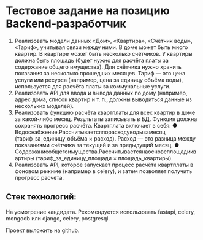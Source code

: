 # Тестовое задание на позицию Backend-разработчик
1. Реализовать модели данных «Дом», «Квартира», «Счётчик воды», «Тариф», учитывая связи между ними. В доме может быть много квартир. В квартире может быть несколько счётчиков. У квартиры должна быть площадь (будет нужно для расчёта платы за содержание общего имущества). Для счётчика нужно хранить показания за несколько прошедших месяцев. Тариф — это цена услуги или ресурса (например, цена за единицу объёма воды), используется для расчёта платы за коммунальные услуги.
2. Реализовать API для ввода и вывода данных по дому (например, адрес дома, список квартир и т. п., должны выводиться данные из нескольких моделей).
3. Реализовать функцию расчёта квартплаты для всех квартир в доме за какой-либо месяц. Результаты записывать в БД. Функция должна сохранять прогресс расчёта.
Квартплата включает в себя:
● Водоснабжение.Рассчитываетсяпорасходуводызамесяц (тариф_за_единицу_объёма × расход). Расход — это разница между показаниями счётчика за текущий и за предыдущий месяц.
● Содержаниеобщегоимущества.Рассчитываетсянаосновеплощадиквартиры (тариф_за_единицу_площади × площадь_квартиры).
5. Реализовать API, которое запускает процесс расчёта квартплаты в фоновом режиме (например в celery), и затем позволяет получить прогресс расчёта.

## Стек технологий:
На усмотрение кандидата.
Рекомендуется использовать fastapi, celery, mongodb или django, celery, postgresql.

Проект выложить на github.
